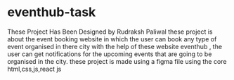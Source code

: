 # eventhub-task
These Project Has Been Designed by Rudraksh Paliwal 
these project is about the event booking website in which the user can book any type of event organised in there city with the help of these website eventhub , the user can get notifications for the upcoming events that are going to be organised in the city. 
these project is made using a figma file using the core html,css,js,react js      
